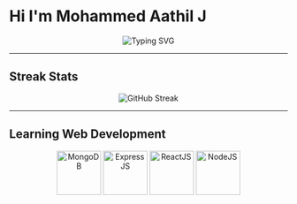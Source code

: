 # Hi I'm Mohammed Aathil J

<p align="center">
  <img src="https://readme-typing-svg.demolab.com?font=Fira+Code&size=24&pause=1000&color=0000FF&center=true&width=600&height=50&lines=I+am+learning+Web+Development;I+am+interested+in+Software+Development" alt="Typing SVG"/>
</p>

---

## Streak Stats
<p align="center">
  <img src="https://github-readme-streak-stats.herokuapp.com/?user=Mohammed-Aathil&theme=dark" alt="GitHub Streak"/>
</p>

---

## Learning Web Development
<p align="center">
  <img src="https://www.vectorlogo.zone/logos/mongodb/mongodb-ar21.svg" height="80" alt="MongoDB"/>
  <img src="https://www.vectorlogo.zone/logos/expressjs/expressjs-ar21.svg" height="80" alt="ExpressJS"/>
  <img src="https://www.vectorlogo.zone/logos/reactjs/reactjs-ar21.svg" height="80" alt="ReactJS"/>
  <img src="https://www.vectorlogo.zone/logos/nodejs/nodejs-ar21.svg" height="80" alt="NodeJS"/>
</p>
